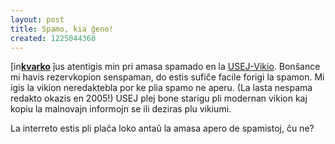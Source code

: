 ```yaml
---
layout: post
title: Spamo, kia ĝeno!
created: 1225044360
---
```

<a href="https://www.livejournal.com/userinfo.bml?user=kvarko"><img src="https://stat.livejournal.com/img/userinfo.gif" alt="[info]" width="17" height="17" style="vertical-align: bottom; border: 0;" /></a><a href="https://kvarko.livejournal.com/"><b>kvarko</b></a> ĵus atentigis min pri amasa spamado en la [USEJ-Vikio](http://www.tejo.org/usej/).  Bonŝance mi havis rezervkopion senspaman, do estis sufiĉe facile forigi la spamon.  Mi igis la vikion neredaktebla por ke plia spamo ne aperu.  (La lasta nespama redakto okazis en 2005!)  USEJ plej bone starigu pli modernan vikion kaj kopiu la malnovajn informojn se ili deziras plu vikiumi.

La interreto estis pli plaĉa loko antaŭ la amasa apero de spamistoj, ĉu ne?
